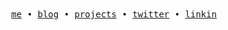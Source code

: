 <div align="center">
  <samp>
    <a href="https://www.orionchen.me">me</a>
    • 
    <a href="https://orionchen.me/blog">blog</a>
    •
    <a href="https://orionchen.me/projects">projects</a>    
    •
    <a href="https://twitter.com/ucccth">twitter</a>
    •
    <a href="https://www.linkedin.com/in/tunan-orion-chen-720627283">linkin</a>
  </samp>
</div>
